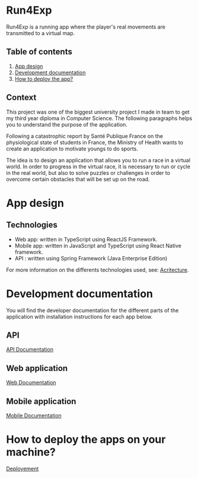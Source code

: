 # Run4Exp

Run4Exp is a running app where the player's real movements are transmitted to a virtual map.

## Table of contents

1. [App design](#archi)
2. [Development documentation](#developer)
3. [How to deploy the app?](#deploy)

## Context

This project was one of the biggest university project I made in team to get my third year diploma in Computer Science. The following paragraphs helps you to understand the purpose of the application.

Following a catastrophic report by Santé Publique France on the physiological state of students in France, the Ministry of Health wants to create an application to motivate youngs to do sports. 

The idea is to design an application that allows you to run a race in a virtual world. In order to progress in the virtual race, it is necessary to run or cycle in the real world, but also to solve puzzles or challenges in order to overcome certain obstacles that will be set up on the road.

# App design <a name="archi" ></a>

## Technologies
* Web app: written in TypeScript using ReactJS Framework.
* Mobile app: written in JavaScript and TypeScript using React Native framework.
* API : written using Spring Framework (Java Enterprise Edition)

For more information on the differents technologies used, see: [Acritecture](./Documentation/architecture.md).

# Development documentation <a name="developer" ></a>

You will find the developer documentation for the different parts of the application with installation instructions for each app below.

## API

[API Documentation](./Documentation/api.md)

## Web application

[Web Documentation](./Documentation/web.md)

## Mobile application

[Mobile Documentation](./Documentation/mobile.md)

# How to deploy the apps on your machine? <a name="deploy" ></a>

[Deployement](./Documentation/d%C3%A9ploiement.md)
